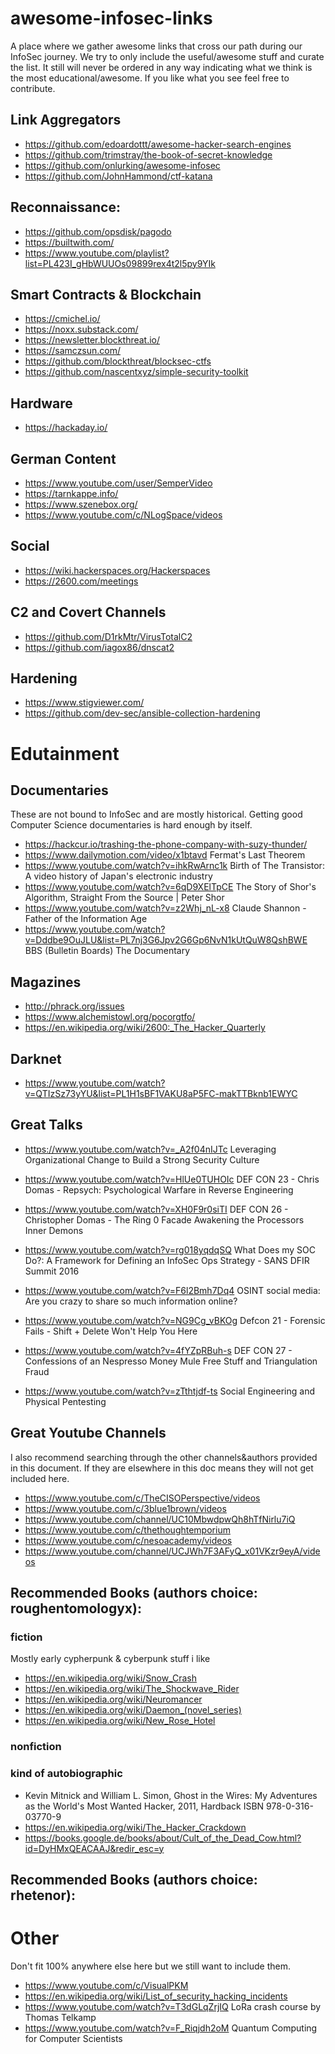 # awesome-infosec-links
A place where we gather awesome links that cross our path during our InfoSec journey. We try to only include the useful/awesome stuff and curate the list. It still will never be ordered in any way indicating what we think is the most educational/awesome. If you like what you see feel free to contribute.

## Link Aggregators

- https://github.com/edoardottt/awesome-hacker-search-engines
- https://github.com/trimstray/the-book-of-secret-knowledge
- https://github.com/onlurking/awesome-infosec
- https://github.com/JohnHammond/ctf-katana

## Reconnaissance:
- https://github.com/opsdisk/pagodo
- https://builtwith.com/
- https://www.youtube.com/playlist?list=PL423I_gHbWUUOs09899rex4t2l5py9YIk


## Smart Contracts & Blockchain
- https://cmichel.io/
- https://noxx.substack.com/
- https://newsletter.blockthreat.io/
- https://samczsun.com/
- https://github.com/blockthreat/blocksec-ctfs
- https://github.com/nascentxyz/simple-security-toolkit

## Hardware
- https://hackaday.io/

## German Content
- https://www.youtube.com/user/SemperVideo
- https://tarnkappe.info/
- https://www.szenebox.org/
- https://www.youtube.com/c/NLogSpace/videos

## Social
- https://wiki.hackerspaces.org/Hackerspaces
- https://2600.com/meetings

## C2 and Covert Channels
- https://github.com/D1rkMtr/VirusTotalC2
- https://github.com/iagox86/dnscat2

## Hardening
- https://www.stigviewer.com/
- https://github.com/dev-sec/ansible-collection-hardening


# Edutainment

## Documentaries
These are not bound to InfoSec and are mostly historical. Getting good Computer Science documentaries is hard enough by itself.
- https://hackcur.io/trashing-the-phone-company-with-suzy-thunder/
- https://www.dailymotion.com/video/x1btavd Fermat's Last Theorem
- https://www.youtube.com/watch?v=ihkRwArnc1k Birth of The Transistor: A video history of Japan's electronic industry
- https://www.youtube.com/watch?v=6qD9XElTpCE The Story of Shor's Algorithm, Straight From the Source | Peter Shor
- https://www.youtube.com/watch?v=z2Whj_nL-x8 Claude Shannon - Father of the Information Age
- https://www.youtube.com/watch?v=Dddbe9OuJLU&list=PL7nj3G6Jpv2G6Gp6NvN1kUtQuW8QshBWE BBS (Bulletin Boards) The Documentary

## Magazines
- http://phrack.org/issues
- https://www.alchemistowl.org/pocorgtfo/
- https://en.wikipedia.org/wiki/2600:_The_Hacker_Quarterly

## Darknet
- https://www.youtube.com/watch?v=QTIzSz73yYU&list=PL1H1sBF1VAKU8aP5FC-makTTBknb1EWYC

## Great Talks
- https://www.youtube.com/watch?v=_A2f04nIJTc Leveraging Organizational Change to Build a Strong Security Culture
- https://www.youtube.com/watch?v=HlUe0TUHOIc DEF CON 23 - Chris Domas - Repsych: Psychological Warfare in Reverse Engineering
- https://www.youtube.com/watch?v=XH0F9r0siTI DEF CON 26 - Christopher Domas - The Ring 0 Facade Awakening the Processors Inner Demons
- https://www.youtube.com/watch?v=rg018yqdqSQ What Does my SOC Do?: A Framework for Defining an InfoSec Ops Strategy - SANS DFIR Summit 2016

- https://www.youtube.com/watch?v=F6l2Bmh7Dq4 OSINT social media: Are you crazy to share so much information online?
- https://www.youtube.com/watch?v=NG9Cg_vBKOg Defcon 21 - Forensic Fails - Shift + Delete Won't Help You Here
- https://www.youtube.com/watch?v=4fYZpRBuh-s DEF CON 27 - Confessions of an Nespresso Money Mule Free Stuff and Triangulation Fraud
- https://www.youtube.com/watch?v=zTthtjdf-ts Social Engineering and Physical Pentesting 

## Great Youtube Channels
I also recommend searching through the other channels&authors provided in this document. If they are elsewhere in this doc means they will not get included here. 
- https://www.youtube.com/c/TheCISOPerspective/videos
- https://www.youtube.com/c/3blue1brown/videos
- https://www.youtube.com/channel/UC10MbwdpwQh8hTfNirlu7iQ 
- https://www.youtube.com/c/thethoughtemporium
- https://www.youtube.com/c/nesoacademy/videos
- https://www.youtube.com/channel/UCJWh7F3AFyQ_x01VKzr9eyA/videos




## Recommended Books (authors choice: roughentomologyx):
### fiction
Mostly early cypherpunk & cyberpunk stuff i like
- https://en.wikipedia.org/wiki/Snow_Crash
- https://en.wikipedia.org/wiki/The_Shockwave_Rider
- https://en.wikipedia.org/wiki/Neuromancer
- https://en.wikipedia.org/wiki/Daemon_(novel_series)
- https://en.wikipedia.org/wiki/New_Rose_Hotel

### nonfiction

### kind of autobiographic
- Kevin Mitnick and William L. Simon, Ghost in the Wires: My Adventures as the World's Most Wanted Hacker, 2011, Hardback ISBN 978-0-316-03770-9
- https://en.wikipedia.org/wiki/The_Hacker_Crackdown
- https://books.google.de/books/about/Cult_of_the_Dead_Cow.html?id=DyHMxQEACAAJ&redir_esc=y

## Recommended Books (authors choice: rhetenor):

# Other
Don't fit 100% anywhere else here but we still want to include them.
- https://www.youtube.com/c/VisualPKM
- https://en.wikipedia.org/wiki/List_of_security_hacking_incidents
- https://www.youtube.com/watch?v=T3dGLqZrjIQ LoRa crash course by Thomas Telkamp
- https://www.youtube.com/watch?v=F_Riqjdh2oM Quantum Computing for Computer Scientists
